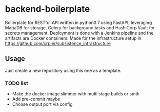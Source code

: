 # backend-boilerplate
Boilerplate for RESTful API written in python3.7 using FastAPI, leveraging MariaDB for storage, Celery for background tasks and HashiCorp Vault for secrets management.
Deployment is done with a Jenkins pipeline and the artifacts are Docker containers.
Made for the infrastructure setup in https://github.com/crpier/subsistence_infrastructure 

## Usage
Just create a new repository using this one as a template.

### TODO list
- Make the docker image slimmer with multi stage builds or smth
- Add pre-commit maybe
- Choose output port via config
